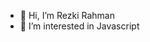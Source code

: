 - 👋 Hi, I’m Rezki Rahman
- 👀 I’m interested in Javascript

<!---
rezkirahman/rezkirahman is a ✨ special ✨ repository because its `README.md` (this file) appears on your GitHub profile.
You can click the Preview link to take a look at your changes.
--->
